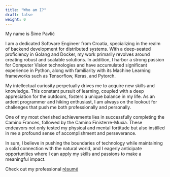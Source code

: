 ```yaml
---
title: "Who am I?"
draft: false
weight: 0
---
```


My name is Šime Pavlić  

I am a dedicated Software Engineer from Croatia, specializing in the realm of backend development for distributed systems. With a deep-seated proficiency in Golang and Docker, my work primarily revolves around creating robust and scalable solutions. In addition, I harbor a strong passion for Computer Vision technologies and have accumulated significant experience in Python, along with familiarity with its Machine Learning frameworks such as Tensorflow, Keras, and Pytorch.

My intellectual curiosity perpetually drives me to acquire new skills and knowledge. This constant pursuit of learning, coupled with a deep appreciation for the outdoors, fosters a unique balance in my life. As an ardent programmer and hiking enthusiast, I am always on the lookout for challenges that push me both professionally and personally.

One of my most cherished achievements lies in successfully completing the Camino Frances, followed by the Camino Finisterre-Muxía. These endeavors not only tested my physical and mental fortitude but also instilled in me a profound sense of accomplishment and perseverance.

In sum, I believe in pushing the boundaries of technology while maintaining a solid connection with the natural world, and I eagerly anticipate opportunities where I can apply my skills and passions to make a meaningful impact.

Check out my professional [résumé](CV.pdf)